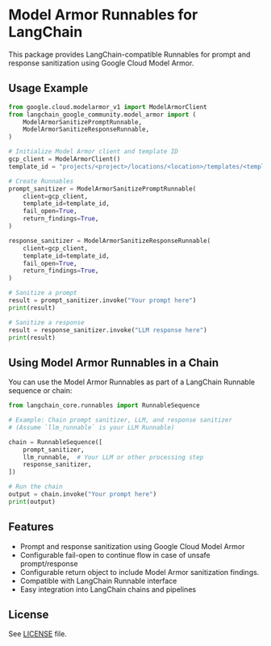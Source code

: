 # Model Armor Runnables for LangChain

This package provides LangChain-compatible Runnables for prompt and response sanitization using Google Cloud Model Armor.


## Usage Example

```python
from google.cloud.modelarmor_v1 import ModelArmorClient
from langchain_google_community.model_armor import (
    ModelArmorSanitizePromptRunnable,
    ModelArmorSanitizeResponseRunnable,
)

# Initialize Model Armor client and template ID
gcp_client = ModelArmorClient()
template_id = "projects/<project>/locations/<location>/templates/<template_id>"

# Create Runnables
prompt_sanitizer = ModelArmorSanitizePromptRunnable(
    client=gcp_client,
    template_id=template_id,
    fail_open=True,
    return_findings=True,
)

response_sanitizer = ModelArmorSanitizeResponseRunnable(
    client=gcp_client,
    template_id=template_id,
    fail_open=True,
    return_findings=True,
)

# Sanitize a prompt
result = prompt_sanitizer.invoke("Your prompt here")
print(result)

# Sanitize a response
result = response_sanitizer.invoke("LLM response here")
print(result)
```

## Using Model Armor Runnables in a Chain

You can use the Model Armor Runnables as part of a LangChain Runnable sequence or chain:

```python
from langchain_core.runnables import RunnableSequence

# Example: Chain prompt sanitizer, LLM, and response sanitizer
# (Assume `llm_runnable` is your LLM Runnable)

chain = RunnableSequence([
    prompt_sanitizer,
    llm_runnable,  # Your LLM or other processing step
    response_sanitizer,
])

# Run the chain
output = chain.invoke("Your prompt here")
print(output)
```

## Features
- Prompt and response sanitization using Google Cloud Model Armor
- Configurable fail-open to continue flow in case of unsafe prompt/response
- Configurable return object to include Model Armor sanitization findings.
- Compatible with LangChain Runnable interface
- Easy integration into LangChain chains and pipelines

## License
See [LICENSE](../../LICENSE) file.
